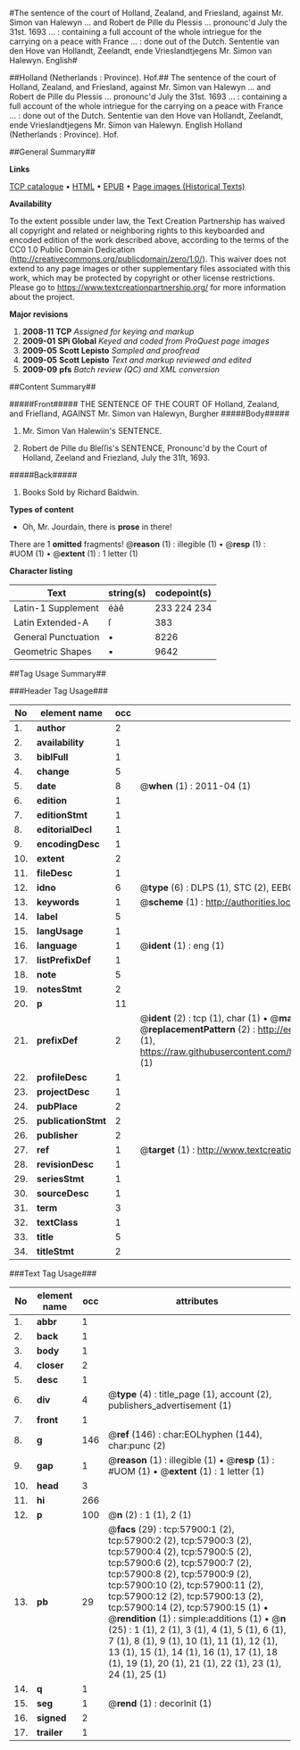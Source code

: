 #The sentence of the court of Holland, Zealand, and Friesland, against Mr. Simon van Halewyn ... and Robert de Pille du Plessis ... pronounc'd July the 31st. 1693 ... : containing a full account of the whole intriegue for the carrying on a peace with France ... : done out of the Dutch. Sententie van den Hove van Hollandt, Zeelandt, ende Vrieslandtjegens Mr. Simon van Halewyn. English#

##Holland (Netherlands : Province). Hof.##
The sentence of the court of Holland, Zealand, and Friesland, against Mr. Simon van Halewyn ... and Robert de Pille du Plessis ... pronounc'd July the 31st. 1693 ... : containing a full account of the whole intriegue for the carrying on a peace with France ... : done out of the Dutch.
Sententie van den Hove van Hollandt, Zeelandt, ende Vrieslandtjegens Mr. Simon van Halewyn. English
Holland (Netherlands : Province). Hof.

##General Summary##

**Links**

[TCP catalogue](http://www.ota.ox.ac.uk/tcp/)  • 
[HTML](http://tei.it.ox.ac.uk/tcp/Texts-HTML/free/A59/A59211.html)  • 
[EPUB](http://tei.it.ox.ac.uk/tcp/Texts-EPUB/free/A59/A59211.epub) • 
[Page images (Historical Texts)](https://historicaltexts.jisc.ac.uk/eebo-12261072e)

**Availability**

To the extent possible under law, the Text Creation Partnership has waived all copyright and related or neighboring rights to this keyboarded and encoded edition of the work described above, according to the terms of the CC0 1.0 Public Domain Dedication (http://creativecommons.org/publicdomain/zero/1.0/). This waiver does not extend to any page images or other supplementary files associated with this work, which may be protected by copyright or other license restrictions. Please go to https://www.textcreationpartnership.org/ for more information about the project.

**Major revisions**

1. __2008-11__ __TCP__ *Assigned for keying and markup*
1. __2009-01__ __SPi Global__ *Keyed and coded from ProQuest page images*
1. __2009-05__ __Scott Lepisto__ *Sampled and proofread*
1. __2009-05__ __Scott Lepisto__ *Text and markup reviewed and edited*
1. __2009-09__ __pfs__ *Batch review (QC) and XML conversion*

##Content Summary##

#####Front#####
THE SENTENCE OF THE COURT OF Holland, Zealand, and Frieſland, AGAINST Mr. Simon van Halewyn, Burgher
#####Body#####

1. Mr. Simon Van Halewiin's SENTENCE.

1. Robert de Pille du Bleſſis's SENTENCE, Pronounc'd by the Court of Holland, Zeeland and Friezland, July the 31ſt, 1693.

#####Back#####

1. Books Sold by Richard Baldwin.

**Types of content**

  * Oh, Mr. Jourdain, there is **prose** in there!

There are 1 **omitted** fragments! 
 @__reason__ (1) : illegible (1)  •  @__resp__ (1) : #UOM (1)  •  @__extent__ (1) : 1 letter (1)

**Character listing**


|Text|string(s)|codepoint(s)|
|---|---|---|
|Latin-1 Supplement|éàê|233 224 234|
|Latin Extended-A|ſ|383|
|General Punctuation|•|8226|
|Geometric Shapes|▪|9642|

##Tag Usage Summary##

###Header Tag Usage###

|No|element name|occ|attributes|
|---|---|---|---|
|1.|__author__|2||
|2.|__availability__|1||
|3.|__biblFull__|1||
|4.|__change__|5||
|5.|__date__|8| @__when__ (1) : 2011-04 (1)|
|6.|__edition__|1||
|7.|__editionStmt__|1||
|8.|__editorialDecl__|1||
|9.|__encodingDesc__|1||
|10.|__extent__|2||
|11.|__fileDesc__|1||
|12.|__idno__|6| @__type__ (6) : DLPS (1), STC (2), EEBO-CITATION (1), OCLC (1), VID (1)|
|13.|__keywords__|1| @__scheme__ (1) : http://authorities.loc.gov/ (1)|
|14.|__label__|5||
|15.|__langUsage__|1||
|16.|__language__|1| @__ident__ (1) : eng (1)|
|17.|__listPrefixDef__|1||
|18.|__note__|5||
|19.|__notesStmt__|2||
|20.|__p__|11||
|21.|__prefixDef__|2| @__ident__ (2) : tcp (1), char (1)  •  @__matchPattern__ (2) : ([0-9\-]+):([0-9IVX]+) (1), (.+) (1)  •  @__replacementPattern__ (2) : http://eebo.chadwyck.com/downloadtiff?vid=$1&page=$2 (1), https://raw.githubusercontent.com/textcreationpartnership/Texts/master/tcpchars.xml#$1 (1)|
|22.|__profileDesc__|1||
|23.|__projectDesc__|1||
|24.|__pubPlace__|2||
|25.|__publicationStmt__|2||
|26.|__publisher__|2||
|27.|__ref__|1| @__target__ (1) : http://www.textcreationpartnership.org/docs/. (1)|
|28.|__revisionDesc__|1||
|29.|__seriesStmt__|1||
|30.|__sourceDesc__|1||
|31.|__term__|3||
|32.|__textClass__|1||
|33.|__title__|5||
|34.|__titleStmt__|2||


###Text Tag Usage###

|No|element name|occ|attributes|
|---|---|---|---|
|1.|__abbr__|1||
|2.|__back__|1||
|3.|__body__|1||
|4.|__closer__|2||
|5.|__desc__|1||
|6.|__div__|4| @__type__ (4) : title_page (1), account (2), publishers_advertisement (1)|
|7.|__front__|1||
|8.|__g__|146| @__ref__ (146) : char:EOLhyphen (144), char:punc (2)|
|9.|__gap__|1| @__reason__ (1) : illegible (1)  •  @__resp__ (1) : #UOM (1)  •  @__extent__ (1) : 1 letter (1)|
|10.|__head__|3||
|11.|__hi__|266||
|12.|__p__|100| @__n__ (2) : 1 (1), 2 (1)|
|13.|__pb__|29| @__facs__ (29) : tcp:57900:1 (2), tcp:57900:2 (2), tcp:57900:3 (2), tcp:57900:4 (2), tcp:57900:5 (2), tcp:57900:6 (2), tcp:57900:7 (2), tcp:57900:8 (2), tcp:57900:9 (2), tcp:57900:10 (2), tcp:57900:11 (2), tcp:57900:12 (2), tcp:57900:13 (2), tcp:57900:14 (2), tcp:57900:15 (1)  •  @__rendition__ (1) : simple:additions (1)  •  @__n__ (25) : 1 (1), 2 (1), 3 (1), 4 (1), 5 (1), 6 (1), 7 (1), 8 (1), 9 (1), 10 (1), 11 (1), 12 (1), 13 (1), 15 (1), 14 (1), 16 (1), 17 (1), 18 (1), 19 (1), 20 (1), 21 (1), 22 (1), 23 (1), 24 (1), 25 (1)|
|14.|__q__|1||
|15.|__seg__|1| @__rend__ (1) : decorInit (1)|
|16.|__signed__|2||
|17.|__trailer__|1||

